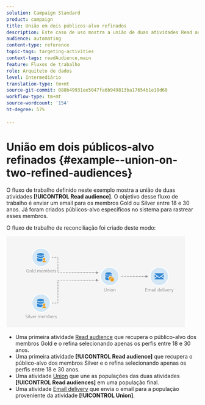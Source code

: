 ```yaml
---
solution: Campaign Standard
product: campaign
title: União em dois públicos-alvo refinados
description: Este caso de uso mostra a união de duas atividades Read audience .
audience: automating
content-type: reference
topic-tags: targeting-activities
context-tags: readAudience,main
feature: Fluxos de trabalho
role: Arquiteto de dados
level: Intermediário
translation-type: tm+mt
source-git-commit: 088b49931ee5047fa6b949813ba17654b1e10d60
workflow-type: tm+mt
source-wordcount: '154'
ht-degree: 57%

---
```



# União em dois públicos-alvo refinados {#example--union-on-two-refined-audiences}

O fluxo de trabalho definido neste exemplo mostra a união de duas atividades **[!UICONTROL Read audience]**. O objetivo desse fluxo de trabalho é enviar um email para os membros Gold ou Silver entre 18 e 30 anos. Já foram criados públicos-alvo específicos no sistema para rastrear esses membros.

O fluxo de trabalho de reconciliação foi criado deste modo:

![](assets/readaudience_activity_example1.png)

* Uma primeira atividade [Read audience](../../automating/using/read-audience.md) que recupera o público-alvo dos membros Gold e o refina selecionando apenas os perfis entre 18 e 30 anos.
* Uma primeira atividade **[!UICONTROL Read audience]** que recupera o público-alvo dos membros Silver e o refina selecionando apenas os perfis entre 18 e 30 anos.
* Uma atividade [Union](../../automating/using/union.md) que une as populações das duas atividades **[!UICONTROL Read audiences]** em uma população final.
* Uma atividade [Email delivery](../../automating/using/email-delivery.md) que envia o email para a população proveniente da atividade **[!UICONTROL Union]**.
